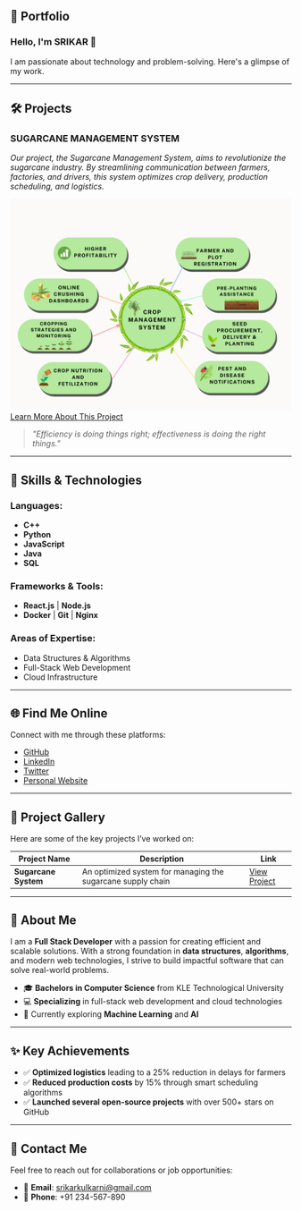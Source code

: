 ## 🌟 Portfolio

### Hello, I'm SRIKAR 👋
I am passionate about technology and problem-solving. Here's a glimpse of my work.

---

## 🛠️ Projects

### **SUGARCANE MANAGEMENT SYSTEM**  
_Our project, the Sugarcane Management System, aims to revolutionize the sugarcane industry. By streamlining communication between farmers, factories, and drivers, this system optimizes crop delivery, production scheduling, and logistics._  

[![Project Screenshot](photos/cane-final.png)](https://example.com)  
[Learn More About This Project](https://example.com)

> _"Efficiency is doing things right; effectiveness is doing the right things."_

---

## 🚀 Skills & Technologies

### **Languages:**
- **C++**  
- **Python**  
- **JavaScript**  
- **Java**  
- **SQL**

### **Frameworks & Tools:**
- **React.js** | **Node.js**  
- **Docker** | **Git** | **Nginx**

### **Areas of Expertise:**
- Data Structures & Algorithms
- Full-Stack Web Development
- Cloud Infrastructure

---

## 🌐 Find Me Online

Connect with me through these platforms:

- [GitHub](https://github.com/shri16dev)  
- [LinkedIn](https://linkedin.com/in/your-linkedin-profile)  
- [Twitter](https://twitter.com/your-twitter-profile)  
- [Personal Website](https://yourportfolio.com)

---

## 📸 Project Gallery

Here are some of the key projects I’ve worked on:

| Project Name        | Description                                             | Link                                   |
| ------------------- | ------------------------------------------------------- | -------------------------------------- |
| **Sugarcane System** | An optimized system for managing the sugarcane supply chain | [View Project](https://example.com)    |

---

## 📖 About Me

I am a **Full Stack Developer** with a passion for creating efficient and scalable solutions. With a strong foundation in **data structures**, **algorithms**, and modern web technologies, I strive to build impactful software that can solve real-world problems.

- 🎓 **Bachelors in Computer Science** from KLE Technological University
- 💻 **Specializing** in full-stack web development and cloud technologies
- 🌱 Currently exploring **Machine Learning** and **AI**

---

## ✨ Key Achievements

- ✅ **Optimized logistics** leading to a 25% reduction in delays for farmers
- ✅ **Reduced production costs** by 15% through smart scheduling algorithms
- ✅ **Launched several open-source projects** with over 500+ stars on GitHub

---

## 🎯 Contact Me

Feel free to reach out for collaborations or job opportunities:

- 📧 **Email**: [srikarkulkarni@gmail.com](mailto:srikarkulkarni@gmail.comm)
- 📱 **Phone**: +91 234-567-890
